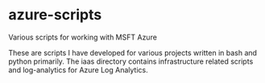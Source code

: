 # azure-scripts
Various scripts for working with MSFT Azure

These are scripts I have developed for various projects written in bash and python primarily.
The iaas directory contains infrastructure related scripts and log-analytics for Azure Log
Analytics.
